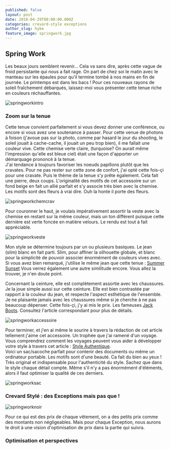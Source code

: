 ```yaml
---
published: false
layout: post
date: 2018-04-29T00:00:00.000Z
categories: crevard-style exceptions
author_slug: hyke
feature_image: springwork.jpg
---
```

## Spring Work

Les beaux jours semblent revenir... Cela va sans dire, après cette vague de froid persistante qui nous a fait rage. On part de chez soi le matin avec le manteau sur les épaules pour qu'il termine tombé à nos mains en fin de journée. Le printemps est dans les bacs ! Pour ces nouveaux rayons de soleil fraîchement débarqués, laissez-moi vous présenter cette tenue riche en couleurs réchauffantes.

![springworkintro]({{site.url}}/{{site.baseurl}}img/springworkintro.jpg)

### Zoom sur la tenue

Cette tenue convient parfaitement si vous devez donner une conférence, ou encore si vous avez une soutenance à passer. Pour cette venue de photons à foison (j'avoue pas sur la photo, comme par hasard le jour du shooting, le soleil jouait à cache-cache, il jouait un peu trop bien), il me fallait une couleur vive. Cette chemise verte claire, (turquoise? On aurait même l'impression qu'elle est bleue ciel) était une façon d'apporter un démarquage prononcé à la tenue.  
J'ai tendance à toujours favoriser les noeuds papillons plutôt que les cravates. Pour ne pas rester sur cette zone de confort, j'ai opté cette fois-çi pour une cravate. Puis le thème de la tenue s'y prête également. Cela fait une pierre, deux coups. L'originalité des motifs de cet accessoire sur un fond beige en fait un allié parfait et s'y associe très bien avec la chemise. Les motifs sont des fleurs à vrai dire. Ouh la honte il porte des fleurs.

![springworkchemcrav]({{site.url}}/{{site.baseurl}}img/springworkchemcrav.jpg)

Pour couronner le haut, je voulais impérativement assortir la veste avec la chemise en restant sur la même couleur, mais un ton différent puisque cette dernière est verte foncée en matière velours. Le rendu est tout à fait appréciable.

![springworkveste]({{site.url}}/{{site.baseurl}}img/springworkveste.png)

Mon style se détermine toujours par un ou plusieurs basiques. Le jean (slim) blanc en fait parti. Slim, pour affiner la silhouette globale, et blanc pour la simplicité de pouvoir associer énormément de couleurs vives avec. Si vous avez bien remarqué, j'utilise le même jean que cette tenue : [Summer Sunset](http://www.crevardstyle.com/Summer-Sunset)
Vous verrez également une autre similitude encore. Vous allez la trouver, je n'en doute point.  

Concernant la ceinture, elle est complètement assortie avec les chaussures. Je la joue simple aussi sur cette ceinture. Elle est bien contrastée par rapport à la couleur du jean, et respecte l'aspect esthétique de l'ensemble.  
Je ne plaisante jamais avec les chaussures même si je cherche à ne pas beaucoup dépenser. Cette fois-çi, j'y ai mis le prix. Les fameuses [Jack Boots](http://www.crevardstyle.com/Les-Jack-Boots-Légendaires). Consultez l'article correspondant pour plus de détails.

![springworkaccessoire]({{site.url}}/{{site.baseurl}}img/springworkaccessoire.png)

Pour terminer, et j'en ai même le sourire à travers la rédaction de cet article tellement j'aime cet accessoire. Un trophée que j'ai ramené d'un voyage. Vous comprendrez comment les voyages peuvent vous aider à développer votre style à travers cet article : [Style Authentique](http://www.crevardstyle.com/Comment-voyager-peut-rendre-votre-style-authentique).  
Voici un sac/sacoche parfait pour contenir des documents ou même un ordinateur portable. Les motifs sont d'une beauté. Ca fait du bien au yeux ! Très original et indispensable pour l'authenticité du style. Sachez que dans le style chaque détail compte. Même s'il n'y a pas énormément d'éléments, alors il faut optimiser la qualité de ces derniers.

![springworksac]({{site.url}}/{{site.baseurl}}img/springworksac.jpg)

### Crevard Stylé : des Exceptions mais pas que !

![springworknoir]({{site.url}}/{{site.baseurl}}img/springworknoir.jpg)

Pour ce qui est des prix de chaque vêtement, on a des petits prix comme des montants non négligeables. Mais pour chaque Exception, nous aurons le droit à une vision d'optimisation de prix dans la partie qui suivra.



### Optimisation et perspectives